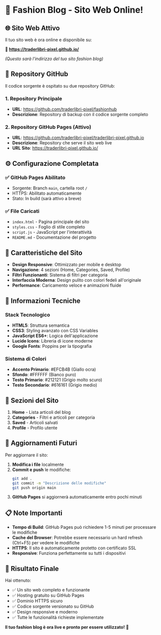 # 🎉 Fashion Blog - Sito Web Online!

## 🌐 Sito Web Attivo

Il tuo sito web è ora online e disponibile su:

**🔗 https://traderlibri-pixel.github.io/**

*(Questo sarà l'indirizzo del tuo sito fashion blog)*

## 📁 Repository GitHub

Il codice sorgente è ospitato su due repository GitHub:

### 1. **Repository Principale**
- **URL**: https://github.com/traderlibri-pixel/fashionhub
- **Descrizione**: Repository di backup con il codice sorgente completo

### 2. **Repository GitHub Pages** (Attivo)
- **URL**: https://github.com/traderlibri-pixel/traderlibri-pixel.github.io
- **Descrizione**: Repository che serve il sito web live
- **URL Sito**: https://traderlibri-pixel.github.io/

## ⚙️ Configurazione Completata

### ✅ GitHub Pages Abilitato
- Sorgente: Branch `main`, cartella root `/`
- HTTPS: Abilitato automaticamente
- Stato: In build (sarà attivo a breve)

### ✅ File Caricati
- `index.html` - Pagina principale del sito
- `styles.css` - Foglio di stile completo
- `script.js` - JavaScript per l'interattività
- `README.md` - Documentazione del progetto

## 🚀 Caratteristiche del Sito

- **Design Responsive**: Ottimizzato per mobile e desktop
- **Navigazione**: 4 sezioni (Home, Categories, Saved, Profile)
- **Filtri Funzionanti**: Sistema di filtri per categoria
- **Interfaccia Moderna**: Design pulito con colori fedeli all'originale
- **Performance**: Caricamento veloce e animazioni fluide

## 🎨 Informazioni Tecniche

### Stack Tecnologico
- **HTML5**: Struttura semantica
- **CSS3**: Styling avanzato con CSS Variables
- **JavaScript ES6+**: Logica dell'applicazione
- **Lucide Icons**: Libreria di icone moderne
- **Google Fonts**: Poppins per la tipografia

### Sistema di Colori
- **Accento Primario**: #EFCB4B (Giallo ocra)
- **Sfondo**: #FFFFFF (Bianco puro)
- **Testo Primario**: #212121 (Grigio molto scuro)
- **Testo Secondario**: #616161 (Grigio medio)

## 📱 Sezioni del Sito

1. **Home** - Lista articoli del blog
2. **Categories** - Filtri e articoli per categoria
3. **Saved** - Articoli salvati
4. **Profile** - Profilo utente

## 🔄 Aggiornamenti Futuri

Per aggiornare il sito:

1. **Modifica i file** localmente
2. **Commit e push** le modifiche:
   ```bash
   git add .
   git commit -m "Descrizione delle modifiche"
   git push origin main
   ```
3. **GitHub Pages** si aggiornerà automaticamente entro pochi minuti

## 📋 Note Importanti

- **Tempo di Build**: GitHub Pages può richiedere 1-5 minuti per processare le modifiche
- **Cache del Browser**: Potrebbe essere necessario un hard refresh (Ctrl+F5) per vedere le modifiche
- **HTTPS**: Il sito è automaticamente protetto con certificato SSL
- **Responsive**: Funziona perfettamente su tutti i dispositivi

## 🎯 Risultato Finale

Hai ottenuto:
- ✅ Un sito web completo e funzionante
- ✅ Hosting gratuito su GitHub Pages
- ✅ Dominio HTTPS sicuro
- ✅ Codice sorgente versionato su GitHub
- ✅ Design responsive e moderno
- ✅ Tutte le funzionalità richieste implementate

**Il tuo fashion blog è ora live e pronto per essere utilizzato!** 🚀